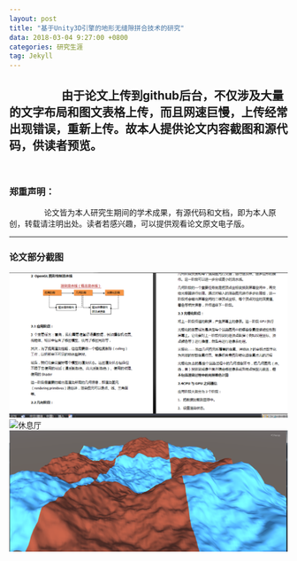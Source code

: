 ```yaml
---
layout: post
title: "基于Unity3D引擎的地形无缝隙拼合技术的研究"
data: 2018-03-04 9:27:00 +0800
categories: 研究生涯
tag: Jekyll
---
```




&ensp;&ensp;&ensp;&ensp;&ensp;&ensp;&ensp;&ensp;&ensp;由于论文上传到github后台，不仅涉及大量的文字布局和图文表格上传，而且网速巨慢，上传经常出现错误，重新上传。故本人提供论文内容截图和源代码，供读者预览。
 
---
 
### 郑重声明：
&ensp;&ensp;&ensp;&ensp;&ensp;&ensp;&ensp;&ensp;&ensp;论文皆为本人研究生期间的学术成果，有源代码和文档，即为本人原创，转载请注明出处。读者若感兴趣，可以提供观看论文原文电子版。

---

### 论文部分截图


<img src="/styles/photo/university/基于Unity3D引擎的地形无缝隙拼合技术的研究.png" alt="休息厅"><br>
<img src="/styles/photo/university/基于Unity3D引擎的地形无缝隙拼合技术的研究2.png" alt="休息厅"><br>
<img src="/styles/photo/university/QQ截图20171102220533.png" alt="休息厅"><br>
